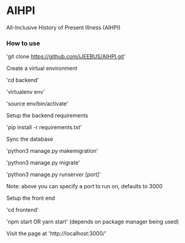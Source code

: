 # AIHPI
All-Inclusive History of Present Illness (AIHPI) 

### How to use
'git clone https://github.com/iJEEBUS/AIHPI.git'

Create a virtual environment

'cd backend'

'virtualenv env'

'source env/bin/activate' 


Setup the backend requirements

'pip install -r requirements.txt'

Sync the database

'python3 manage.py makemigration'

'python3 manage.py migrate'

'python3 manage.py runserver [port]' 

Note: above you can specify a port to run on, defaults to 3000


Setup the front end

'cd frontend'

'npm start OR yarn start' (depends on package manager being used)


Visit the page at 'http://localhost:3000/'


